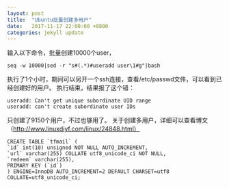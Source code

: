 ```yaml
---
layout: post
title:  "Ubuntu批量创建多用户"
date:   2017-11-17 22:00:00 +0800
categories: jekyll update
---
```



输入以下命令，批量创建10000个user，
```
seq -w 10000|sed -r "s#(.*)#useradd user\1#g"|bash
```
执行了1个小时，期间可以另开一个ssh连接，查看/etc/passwd文件，可以看到已经创建好的用户。
执行结束，结果报了这个错：
```
useradd: Can't get unique subordinate UID range
useradd: can't create subordinate user IDs
```
只创建了9150个用户，不过也够用了。
关于创建多用户，详细可以查看博文（http://www.linuxdiyf.com/linux/24848.html）

```
CREATE TABLE `tfmail` (
`id` int(10) unsigned NOT NULL AUTO_INCREMENT,
`url` varchar(255) COLLATE utf8_unicode_ci NOT NULL,
`redeem` varchar(255),
PRIMARY KEY (`id`)
) ENGINE=InnoDB AUTO_INCREMENT=2 DEFAULT CHARSET=utf8 COLLATE=utf8_unicode_ci;
```



